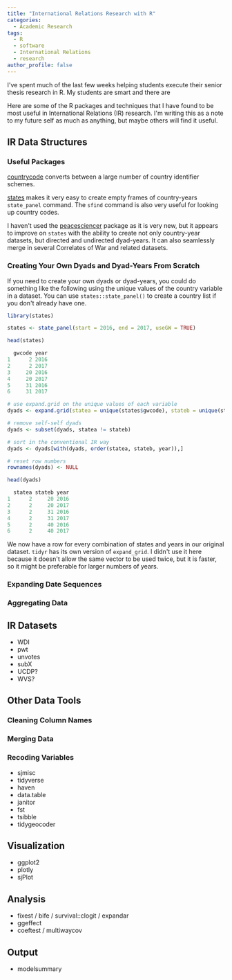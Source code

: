 ```yaml
---
title: "International Relations Research with R"
categories:
  - Academic Research
tags:
  - R
  - software
  - International Relations
  - research
author_profile: false
---
```


I've spent much of the last few weeks helping students execute their senior thesis research in R. My students are smart and there are 

Here are some of the R packages and techniques that I have found to be most useful in International Relations (IR) research. I'm writing this as a note to my future self as much as anything, but maybe others will find it useful.

## IR Data Structures

### Useful Packages

[countrycode](https://github.com/vincentarelbundock/countrycode) converts between a large number of country identifier schemes.

[states](https://github.com/andybega/states) makes it very easy to create empty frames of country-years `state_panel` command. The `sfind` command is also very useful for looking up country codes.

I haven't used the [peacesciencer](https://github.com/svmiller/peacesciencer) package as it is very new, but it appears to improve on `states` with the ability to create not only country-year datasets, but directed and undirected dyad-years. It can also seamlessly merge in several Correlates of War and related datasets. 

### Creating Your Own Dyads and Dyad-Years From Scratch

If you need to create your own dyads or dyad-years, you could do something like the following using the unique values of the country variable in a dataset. You can use `states::state_panel()` to create a country list if you don't already have one.

```r
library(states)

states <- state_panel(start = 2016, end = 2017, useGW = TRUE)

head(states)

  gwcode year
1      2 2016
2      2 2017
3     20 2016
4     20 2017
5     31 2016
6     31 2017

# use expand.grid on the unique values of each variable
dyads <- expand.grid(statea = unique(states$gwcode), stateb = unique(states$gwcode), year = unique(states$year))

# remove self-self dyads
dyads <- subset(dyads, statea != stateb)

# sort in the conventional IR way
dyads <- dyads[with(dyads, order(statea, stateb, year)),]

# reset row numbers
rownames(dyads) <- NULL

head(dyads)

  statea stateb year
1      2     20 2016
2      2     20 2017
3      2     31 2016
4      2     31 2017
5      2     40 2016
6      2     40 2017
```

We now have a row for every combination of states and years in our original dataset. `tidyr` has its own version of `expand_grid`. I didn't use it here because it doesn't allow the same vector to be used twice, but it is faster, so it might be preferable for larger numbers of years.

### Expanding Date Sequences


### Aggregating Data

## IR Datasets

- WDI
- pwt
- unvotes
- subX
- UCDP?
- WVS?

## Other Data Tools

### Cleaning Column Names

### Merging Data

### Recoding Variables

- sjmisc
- tidyverse
- haven
- data.table
- janitor
- fst
- tsibble
- tidygeocoder

## Visualization

- ggplot2
- plotly
- sjPlot

## Analysis

- fixest / bife / survival::clogit / expandar
- ggeffect
- coeftest / multiwaycov

## Output

- modelsummary